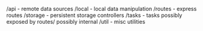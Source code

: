/api - remote data sources
/local - local data manipulation
/routes - express routes
/storage - persistent storage controllers
/tasks - tasks possibly exposed by routes/ possibly internal
/util - misc utilities
